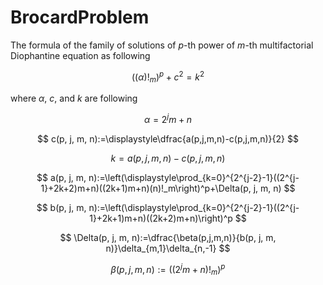 # BrocardProblem
The formula of the family of solutions of $p$-th power of $m$-th multifactorial Diophantine equation as following

$$
  ((\alpha)!_m)^p + c^2 = k^2
$$

where $\alpha$, $c$, and $k$ are following

$$
  \alpha = 2^j m+n
$$

$$
  c(p, j, m, n):=\displaystyle\dfrac{a(p,j,m,n)-c(p,j,m,n)}{2}
$$

$$
  k = a(p, j, m, n)-c(p, j, m, n)
$$

$$
  a(p, j, m, n):=\left(\displaystyle\prod_{k=0}^{2^{j-2}-1}((2^{j-1}+2k+2)m+n)((2k+1)m+n)(n)!_m\right)^p+\Delta(p, j, m, n)
$$

$$
  b(p, j, m, n):=\left(\displaystyle\prod_{k=0}^{2^{j-2}-1}((2^{j-1}+2k+1)m+n)((2k+2)m+n)\right)^p
$$

$$
  \Delta(p, j, m, n):=\dfrac{\beta(p,j,m,n)}{b(p, j, m, n)}\delta_{m,1}\delta_{n,-1}
$$

$$
  \beta(p,j,m,n):=((2^jm+n)!_m)^p
$$
